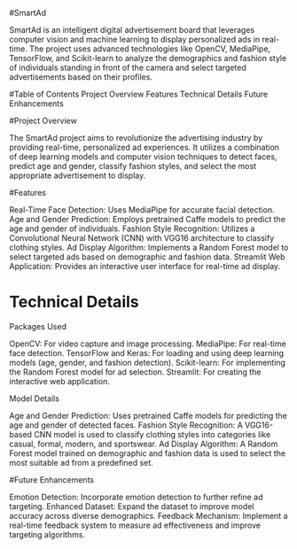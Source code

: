 #SmartAd

SmartAd is an intelligent digital advertisement board that leverages computer vision and machine learning to display personalized ads in real-time. The project uses advanced technologies like OpenCV, MediaPipe, TensorFlow, and Scikit-learn to analyze the demographics and fashion style of individuals standing in front of the camera and select targeted advertisements based on their profiles.

#Table of Contents
Project Overview
Features
Technical Details
Future Enhancements

#Project Overview

The SmartAd project aims to revolutionize the advertising industry by providing real-time, personalized ad experiences. It utilizes a combination of deep learning models and computer vision techniques to detect faces, predict age and gender, classify fashion styles, and select the most appropriate advertisement to display.

#Features

Real-Time Face Detection: Uses MediaPipe for accurate facial detection.
Age and Gender Prediction: Employs pretrained Caffe models to predict the age and gender of individuals.
Fashion Style Recognition: Utilizes a Convolutional Neural Network (CNN) with VGG16 architecture to classify clothing styles.
Ad Display Algorithm: Implements a Random Forest model to select targeted ads based on demographic and fashion data.
Streamlit Web Application: Provides an interactive user interface for real-time ad display.

# Technical Details

Packages Used

OpenCV: For video capture and image processing.
MediaPipe: For real-time face detection.
TensorFlow and Keras: For loading and using deep learning models (age, gender, and fashion detection).
Scikit-learn: For implementing the Random Forest model for ad selection.
Streamlit: For creating the interactive web application.

Model Details

Age and Gender Prediction: Uses pretrained Caffe models for predicting the age and gender of detected faces.
Fashion Style Recognition: A VGG16-based CNN model is used to classify clothing styles into categories like casual, formal, modern, and sportswear.
Ad Display Algorithm: A Random Forest model trained on demographic and fashion data is used to select the most suitable ad from a predefined set.

#Future Enhancements

Emotion Detection: Incorporate emotion detection to further refine ad targeting.
Enhanced Dataset: Expand the dataset to improve model accuracy across diverse demographics.
Feedback Mechanism: Implement a real-time feedback system to measure ad effectiveness and improve targeting algorithms.
